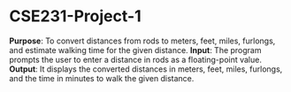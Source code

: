 # CSE231-Project-1
**Purpose**: To convert distances from rods to meters, feet, miles, furlongs, and estimate walking time for the given distance. 
**Input**: The program prompts the user to enter a distance in rods as a floating-point value. 
**Output**: It displays the converted distances in meters, feet, miles, furlongs, and the time in minutes to walk the given distance.
